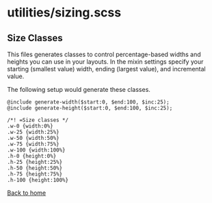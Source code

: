 # utilities/sizing.scss

## Size Classes

This files generates classes to control percentage-based widths and heights you can use in your layouts. In the mixin settings specify your starting (smallest value) width, ending (largest value), and incremental value.

The following setup would generate these classes.
```
@include generate-width($start:0, $end:100, $inc:25);
@include generate-height($start:0, $end:100, $inc:25);

/*! =Size classes */
.w-0 {width:0%}
.w-25 {width:25%}
.w-50 {width:50%}
.w-75 {width:75%}
.w-100 {width:100%}
.h-0 {height:0%}
.h-25 {height:25%}
.h-50 {height:50%}
.h-75 {height:75%}
.h-100 {height:100%}
```

[Back to home](README.md)